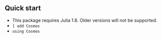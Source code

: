 ## Quick start

- This package requires Julia 1.8. Older versions will not be supported.
- `] add Cosmos`
- `using Cosmos`


